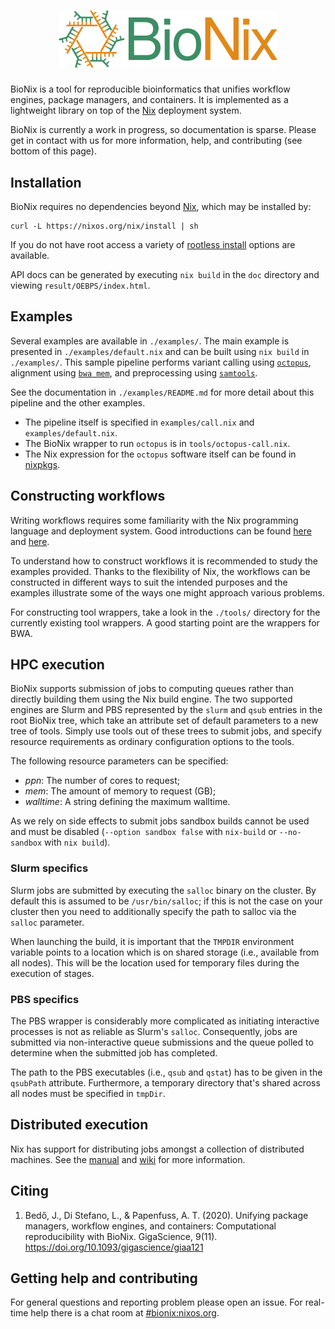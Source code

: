 <h1 align="center"><img src="https://github.com/PapenfussLab/bionix/blob/assets/logo.png?raw=true" width="350" title="BioNix"></h1>

BioNix is a tool for reproducible bioinformatics that unifies workflow
engines, package managers, and containers. It is implemented as a
lightweight library on top of the [Nix](https://nixos.org/nix/)
deployment system.

BioNix is currently a work in progress, so documentation is sparse.
Please get in contact with us for more information, help, and
contributing (see bottom of this page).

## Installation

BioNix requires no dependencies beyond [Nix](http://nixos.org/nix),
which may be installed by:
```{sh}
curl -L https://nixos.org/nix/install | sh
```
If you do not have root access a variety of [rootless
install](https://nixos.wiki/wiki/Nix_Installation_Guide#Installing_without_root_permissions)
options are available.

API docs can be generated by executing `nix build` in the `doc`
directory and viewing `result/OEBPS/index.html`.

## Examples

Several examples are available in `./examples/`. The main example is
presented in `./examples/default.nix` and can be built using `nix build`
in `./examples/`. This sample pipeline performs variant calling using
[`octopus`](https://github.com/luntergroup/octopus), alignment using
[`bwa mem`](https://github.com/lh3/bwa), and preprocessing using
[`samtools`](http://www.htslib.org/).

See the documentation in `./examples/README.md` for more detail about
this pipeline and the other examples.

- The pipeline itself is specified in `examples/call.nix` and
  `examples/default.nix`.
- The BioNix wrapper to run `octopus` is in
  `tools/octopus-call.nix`.
- The Nix expression for the `octopus` software itself can be found in
  [nixpkgs](https://github.com/NixOS/nixpkgs/blob/master/pkgs/by-name/oc/octopus-caller/package.nix).

## Constructing workflows

Writing workflows requires some familiarity with the Nix
programming language and deployment system. Good introductions can be
found [here](https://learnxinyminutes.com/docs/nix/) and
[here](https://github.com/tazjin/nix-1p).

To understand how to construct workflows it is recommended to study the
examples provided. Thanks to the flexibility of Nix, the workflows can
be constructed in different ways to suit the intended purposes and the
examples illustrate some of the ways one might approach various
problems.

For constructing tool wrappers, take a look in the `./tools/`
directory for the currently existing tool wrappers. A good starting
point are the wrappers for BWA.

## HPC execution

BioNix supports submission of jobs to computing queues rather than
directly building them using the Nix build engine. The two supported
engines are Slurm and PBS represented by the `slurm` and `qsub` entries
in the root BioNix tree, which take an attribute set of default
parameters to a new tree of tools. Simply use tools out of these trees
to submit jobs, and specify resource requirements as ordinary
configuration options to the tools.

The following resource parameters can be specified:

- *ppn*: The number of cores to request;
- *mem*: The amount of memory to request (GB);
- *walltime*: A string defining the maximum walltime.

As we rely on side effects to submit jobs sandbox builds cannot be used
and must be disabled (`--option sandbox false` with `nix-build` or
`--no-sandbox` with `nix build`).

### Slurm specifics

Slurm jobs are submitted by executing the `salloc` binary on the
cluster. By default this is assumed to be `/usr/bin/salloc`; if this is
not the case on your cluster then you need to additionally specify the
path to salloc via the `salloc` parameter.

When launching the build, it is important that the `TMPDIR`
environment variable points to a location which is on shared storage
(i.e., available from all nodes). This will be the location used for
temporary files during the execution of stages.

### PBS specifics

The PBS wrapper is considerably more complicated as initiating
interactive processes is not as reliable as Slurm's `salloc`.
Consequently, jobs are submitted via non-interactive queue submissions
and the queue polled to determine when the submitted job has completed.

The path to the PBS executables (i.e., `qsub` and `qstat`) has to be
given in the `qsubPath` attribute. Furthermore, a temporary directory
that's shared across all nodes must be specified in `tmpDir`.

## Distributed execution

Nix has support for distributing jobs amongst a collection of
distributed machines. See the
[manual](https://nixos.org/nix/manual/#chap-distributed-builds) and
[wiki](https://nixos.wiki/wiki/Distributed_build) for more information.

## Citing

1. Bedő, J., Di Stefano, L., & Papenfuss, A. T. (2020). Unifying package managers, workflow engines, and containers: Computational reproducibility with BioNix. GigaScience, 9(11). https://doi.org/10.1093/gigascience/giaa121

## Getting help and contributing

For general questions and reporting problem please open an issue. For real-time
help there is a chat room at
[#bionix:nixos.org](https://matrix.to/#/#bionix:nixos.org).
